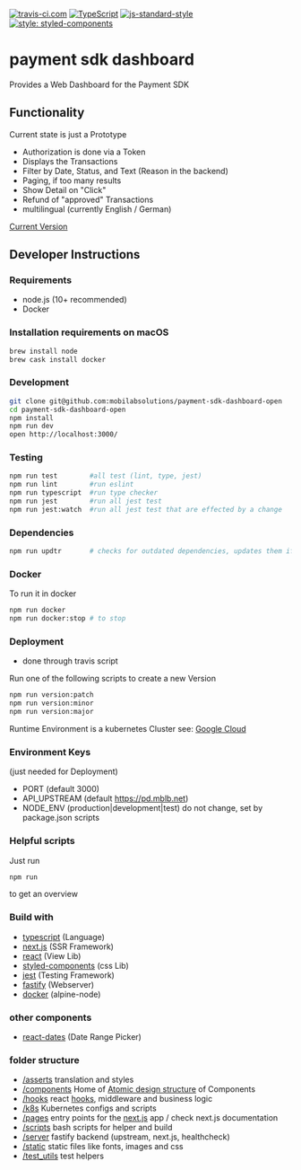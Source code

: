 [![travis-ci.com](https://travis-ci.com/mobilabsolutions/payment-sdk-dashboard-open.svg?token=1TXB69xLKwUo1aProyxt&branch=master)](https://travis-ci.com/mobilabsolutions/payment-sdk-dashboard-open) [![TypeScript](https://badges.frapsoft.com/typescript/version/typescript-next.svg?v=101)](https://www.typescriptlang.org/) [![js-standard-style](https://img.shields.io/badge/code%20style-standard-brightgreen.svg)](http://standardjs.com/) [![style: styled-components](https://img.shields.io/badge/style-%F0%9F%92%85%20styled--components-orange.svg?colorB=daa357&colorA=db748e)](https://github.com/styled-components/styled-components)

# payment sdk dashboard

Provides a Web Dashboard for the Payment SDK

## Functionality

Current state is just a Prototype

- Authorization is done via a Token
- Displays the Transactions
- Filter by Date, Status, and Text (Reason in the backend)
- Paging, if too many results
- Show Detail on "Click"
- Refund of "approved" Transactions
- multilingual (currently English / German)

[Current Version](https://payment-dev.mblb.net)

## Developer Instructions

### Requirements

- node.js (10+ recommended)
- Docker

### Installation requirements on macOS

```bash
brew install node
brew cask install docker
```

### Development

```bash
git clone git@github.com:mobilabsolutions/payment-sdk-dashboard-open
cd payment-sdk-dashboard-open
npm install
npm run dev
open http://localhost:3000/
```

### Testing

```bash
npm run test        #all test (lint, type, jest)
npm run lint        #run eslint
npm run typescript  #run type checker
npm run jest        #run all jest test
npm run jest:watch  #run all jest test that are effected by a change
```

### Dependencies

```bash
npm run updtr       # checks for outdated dependencies, updates them if tests do not fail
```

### Docker

To run it in docker

```bash
npm run docker
npm run docker:stop # to stop
```

### Deployment

- done through travis script

Run one of the following scripts to create a new Version

```bash
npm run version:patch
npm run version:minor
npm run version:major
```

Runtime Environment is a kubernetes Cluster see: [Google Cloud](https://console.cloud.google.com/kubernetes/workload?project=payment-server-reloaded&workload_list_tablesize=50&pli=1)

### Environment Keys

(just needed for Deployment)

- PORT (default 3000)
- API_UPSTREAM (default https://pd.mblb.net)
- NODE_ENV (production|development|test) do not change, set by package.json scripts

### Helpful scripts

Just run

```bash
npm run
```

to get an overview

### Build with

- [typescript](https://www.typescriptlang.org/) (Language)
- [next.js](https://nextjs.org/) (SSR Framework)
- [react](https://reactjs.org/) (View Lib)
- [styled-components](https://www.styled-components.com/) (css Lib)
- [jest](https://jestjs.io/) (Testing Framework)
- [fastify](https://www.fastify.io/) (Webserver)
- [docker](https://www.docker.com/) (alpine-node)

### other components

- [react-dates](https://github.com/airbnb/react-dates) (Date Range Picker)

### folder structure

- [/asserts](https://github.com/mobilabsolutions/payment-sdk-dashboard-open/tree/master/assets) translation and styles
- [/components](https://github.com/mobilabsolutions/payment-sdk-dashboard-open/tree/master/components) Home of [Atomic design structure](http://atomicdesign.bradfrost.com/table-of-contents/) of Components
- [/hooks](https://github.com/mobilabsolutions/payment-sdk-dashboard-open/tree/master/hooks) react [hooks](https://reactjs.org/docs/hooks-intro.html), middleware and business logic
- [/k8s](https://github.com/mobilabsolutions/payment-sdk-dashboard-open/tree/master/k8s) Kubernetes configs and scripts
- [/pages](https://github.com/mobilabsolutions/payment-sdk-dashboard-open/tree/master/pages) entry points for the [next.js](https://nextjs.org/) app / check next.js documentation
- [/scripts](https://github.com/mobilabsolutions/payment-sdk-dashboard-open/tree/master/scripts) bash scripts for helper and build
- [/server](https://github.com/mobilabsolutions/payment-sdk-dashboard-open/tree/master/server) fastify backend (upstream, next.js, healthcheck)
- [/static](https://github.com/mobilabsolutions/payment-sdk-dashboard-open/tree/master/static) static files like fonts, images and css
- [/test_utils](https://github.com/mobilabsolutions/payment-sdk-dashboard-open/tree/master/test_utils) test helpers
